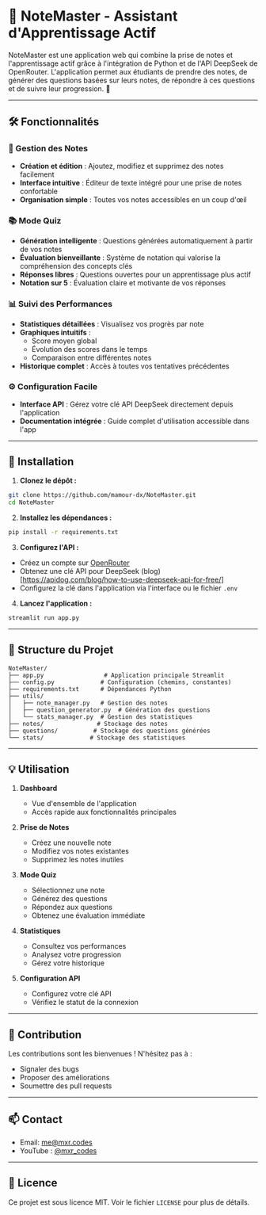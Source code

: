 # 📝 NoteMaster - Assistant d'Apprentissage Actif

NoteMaster est une application web qui combine la prise de notes et l'apprentissage actif grâce à l'intégration de Python et de l'API DeepSeek de OpenRouter. L'application permet aux étudiants de prendre des notes, de générer des questions basées sur leurs notes, de répondre à ces questions et de suivre leur progression. 🚀

---

## 🛠️ Fonctionnalités

### 📝 Gestion des Notes

- **Création et édition** : Ajoutez, modifiez et supprimez des notes facilement
- **Interface intuitive** : Éditeur de texte intégré pour une prise de notes confortable
- **Organisation simple** : Toutes vos notes accessibles en un coup d'œil

### 📚 Mode Quiz

- **Génération intelligente** : Questions générées automatiquement à partir de vos notes
- **Évaluation bienveillante** : Système de notation qui valorise la compréhension des concepts clés
- **Réponses libres** : Questions ouvertes pour un apprentissage plus actif
- **Notation sur 5** : Évaluation claire et motivante de vos réponses

### 📊 Suivi des Performances

- **Statistiques détaillées** : Visualisez vos progrès par note
- **Graphiques intuitifs** :
  - Score moyen global
  - Évolution des scores dans le temps
  - Comparaison entre différentes notes
- **Historique complet** : Accès à toutes vos tentatives précédentes

### ⚙️ Configuration Facile

- **Interface API** : Gérez votre clé API DeepSeek directement depuis l'application
- **Documentation intégrée** : Guide complet d'utilisation accessible dans l'app

---

## 🚀 Installation

1. **Clonez le dépôt :**

```bash
git clone https://github.com/mamour-dx/NoteMaster.git
cd NoteMaster
```

2. **Installez les dépendances :**

```bash
pip install -r requirements.txt
```

3. **Configurez l'API :**

- Créez un compte sur [OpenRouter](https://openrouter.ai)
- Obtenez une clé API pour DeepSeek (blog)[https://apidog.com/blog/how-to-use-deepseek-api-for-free/]
- Configurez la clé dans l'application via l'interface ou le fichier `.env`

4. **Lancez l'application :**

```bash
streamlit run app.py
```

---

## 📁 Structure du Projet

```
NoteMaster/
├── app.py                 # Application principale Streamlit
├── config.py             # Configuration (chemins, constantes)
├── requirements.txt      # Dépendances Python
├── utils/
│   ├── note_manager.py   # Gestion des notes
│   ├── question_generator.py  # Génération des questions
│   └── stats_manager.py  # Gestion des statistiques
├── notes/               # Stockage des notes
├── questions/          # Stockage des questions générées
└── stats/             # Stockage des statistiques
```

---

## 💡 Utilisation

1. **Dashboard**

   - Vue d'ensemble de l'application
   - Accès rapide aux fonctionnalités principales

2. **Prise de Notes**

   - Créez une nouvelle note
   - Modifiez vos notes existantes
   - Supprimez les notes inutiles

3. **Mode Quiz**

   - Sélectionnez une note
   - Générez des questions
   - Répondez aux questions
   - Obtenez une évaluation immédiate

4. **Statistiques**

   - Consultez vos performances
   - Analysez votre progression
   - Gérez votre historique

5. **Configuration API**
   - Configurez votre clé API
   - Vérifiez le statut de la connexion

---

## 🤝 Contribution

Les contributions sont les bienvenues ! N'hésitez pas à :

- Signaler des bugs
- Proposer des améliorations
- Soumettre des pull requests

---

## 📫 Contact

- Email: [me@mxr.codes](mailto:me@mxr.codes)
- YouTube : [@mxr_codes](https://youtube.com/@mxr_codes)

---

## 📄 Licence

Ce projet est sous licence MIT. Voir le fichier `LICENSE` pour plus de détails.
